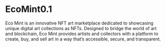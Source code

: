 # EcoMint0.1
Eco Mint is an innovative NFT art marketplace dedicated to showcasing unique digital art collections as NFTs. Designed to bridge the world of art and blockchain, Eco Mint provides artists and collectors with a platform to create, buy, and sell art in a way that’s accessible, secure, and transparent.
